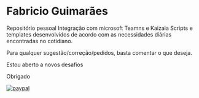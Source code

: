 # Fabricio Guimarães
Repositório pessoal
Integração com microsoft Teamns e Kaizala
Scripts e templates desenvolvidos de acordo com as necessidades diárias encontradas no cotidiano.

Para qualquer sugestão/correção/pedidos, basta comentar o que deseja.

Estou aberto a novos desafios

Obrigado

[![paypal](https://www.paypalobjects.com/en_US/i/btn/btn_donateCC_LG.gif)](https://www.paypal.com/cgi-bin/webscr?cmd=_s-xclick&hosted_button_id=ZC3LMB6XT9ZL2&source=url)
